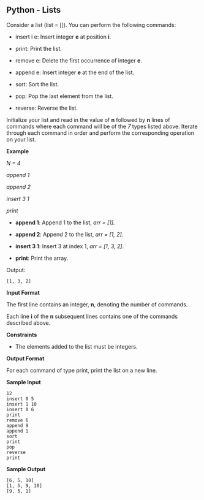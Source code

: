 ## Python - Lists

Consider a list (list = []). You can perform the following commands:

* insert i e: Insert integer **e** at position **i**.

* print: Print the list.

* remove e: Delete the first occurrence of integer **e**.

* append e: Insert integer **e** at the end of the list.

* sort: Sort the list.

* pop: Pop the last element from the list.

* reverse: Reverse the list.

Initialize your list and read in the value of **n** followed by **n** lines of commands where each command will be of the *7* types listed above. Iterate through each command in order and perform the corresponding operation on your list. 

**Example**

*N = 4*

*append 1*

*append 2*

*insert 3 1*

*print*

* **append 1**: Append 1 to the list, *arr = [1]*.

* **append 2**: Append 2 to the list, *arr = [1, 2]*.

* **insert 3 1**: Insert 3 at index 1, *arr = [1, 3, 2]*.

* **print**: Print the array.

Output:

```
[1, 3, 2]
```

**Input Format**

The first line contains an integer, **n**, denoting the number of commands.

Each line **i** of the **n** subsequent lines contains one of the commands described above.

**Constraints**

* The elements added to the list must be integers.

**Output Format**

For each command of type print, print the list on a new line.

**Sample Input**

```
12
insert 0 5
insert 1 10
insert 0 6
print
remove 6
append 9
append 1
sort
print
pop
reverse
print
```

**Sample Output**

```
[6, 5, 10]
[1, 5, 9, 10]
[9, 5, 1]
```
